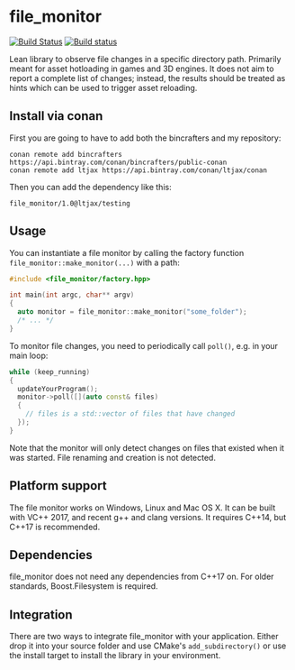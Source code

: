 # file_monitor
[![Build Status](https://travis-ci.org/ltjax/file_monitor.svg?branch=master)](https://travis-ci.org/ltjax/file_monitor)
[![Build status](https://ci.appveyor.com/api/projects/status/gsgswe3uxcufryu6?svg=true)](https://ci.appveyor.com/project/thokra1/file-monitor)

Lean library to observe file changes in a specific directory path. Primarily meant for asset hotloading in games and 3D engines.
It does not aim to report a complete list of changes; instead, the results should be treated as hints which can be used to trigger asset reloading.

## Install via conan

First you are going to have to add both the bincrafters and my repository:
```
conan remote add bincrafters https://api.bintray.com/conan/bincrafters/public-conan
conan remote add ltjax https://api.bintray.com/conan/ltjax/conan 
```

Then you can add the dependency like this:
```
file_monitor/1.0@ltjax/testing
```

## Usage
You can instantiate a file monitor by calling the factory function `file_monitor::make_monitor(...)` with a path:

```c++
#include <file_monitor/factory.hpp>

int main(int argc, char** argv)
{
  auto monitor = file_monitor::make_monitor("some_folder");
  /* ... */
}
```

To monitor file changes, you need to periodically call `poll()`, e.g. in your main loop:
```c++
while (keep_running)
{
  updateYourProgram();
  monitor->poll([](auto const& files)
  {
    // files is a std::vector of files that have changed
  });
}
```

Note that the monitor will only detect changes on files that existed when it was started. File renaming and creation is not detected.

## Platform support
The file monitor works on Windows, Linux and Mac OS X. It can be built with VC++ 2017, and recent g++ and clang versions. It requires C++14, but C++17 is recommended.

## Dependencies
file_monitor does not need any dependencies from C++17 on. For older standards, Boost.Filesystem is required. 

## Integration
There are two ways to integrate file_monitor with your application. Either drop it into your source folder and use CMake's `add_subdirectory()` or use the install target to install the library in your environment.
